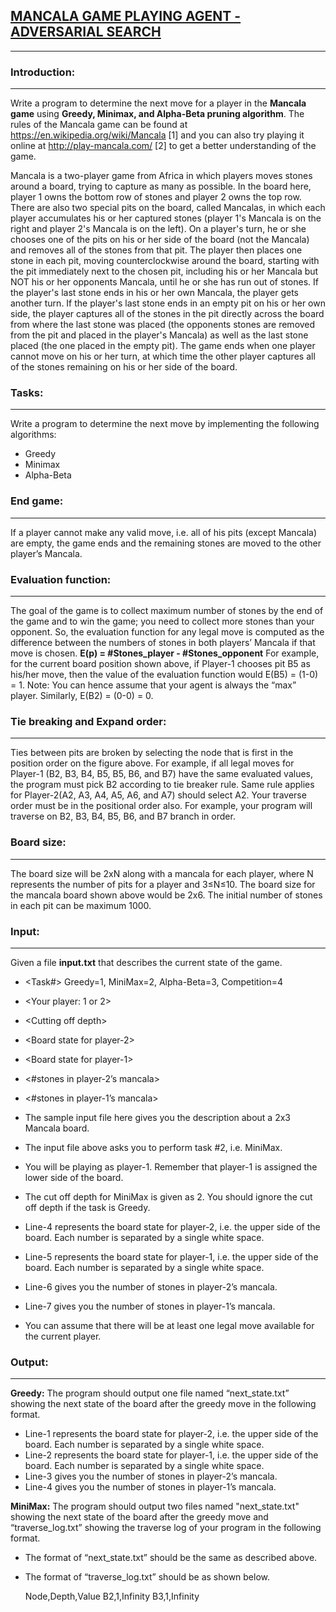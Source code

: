 ## <u>MANCALA GAME PLAYING AGENT - ADVERSARIAL SEARCH</u>
---------------------------------------------------------

### Introduction:
-----------------

Write a program to determine the next move for a player in the <b>Mancala game</b> using <b>Greedy, Minimax, and Alpha-Beta pruning algorithm</b>. The rules of the Mancala game can be found at https://en.wikipedia.org/wiki/Mancala [1] and you can also try playing it online at http://play-mancala.com/ [2] to get a better understanding of the game.

Mancala is a two-player game from Africa in which players moves stones around a board, trying to capture as many as possible. In the board here, player 1 owns the bottom row of stones and player 2 owns the top row. There are also two special pits on the board, called Mancalas, in which each player accumulates his or her captured stones (player 1's Mancala is on the right and player 2's Mancala is on the left).
On a player's turn, he or she chooses one of the pits on his or her side of the board (not the Mancala) and removes all of the stones from that pit. The player then places one stone in each pit, moving counterclockwise around the board, starting with the pit immediately next to the chosen pit, including his or her Mancala but NOT his or her opponents Mancala, until he or she has run out of stones. If the player's last stone ends in his or her own Mancala, the player gets another turn. If the player's last stone ends in an empty pit on his or her own side, the player captures all of the stones in the pit directly across the board from where the last stone was placed (the opponents stones are removed from the pit and placed in the player's Mancala) as well as the last stone placed (the one placed in the empty pit). The game ends when one player cannot move on his or her turn, at which time the other player captures all of the stones remaining on his or her side of the board.

### Tasks:
----------

Write a program to determine the next move by implementing the following algorithms:
* Greedy
* Minimax
* Alpha-Beta

### End game:
-------------

If a player cannot make any valid move, i.e. all of his pits (except Mancala) are empty, the game ends and the remaining stones are moved to the other player’s Mancala.

### Evaluation function:
------------------------

The goal of the game is to collect maximum number of stones by the end of the game and to win the game; you need to collect more stones than your opponent. So, the evaluation function for any legal move is computed as the difference between the numbers of stones in both players’ Mancala if that move is chosen.
<b>E(p) = #Stones_player - #Stones_opponent</b>
For example, for the current board position shown above, if Player-1 chooses pit B5 as his/her move, then the value of the evaluation function would E(B5) = (1-0) = 1. Note: You can hence assume that your agent is always the “max” player. Similarly, E(B2) = (0-0) = 0.

### Tie breaking and Expand order:
----------------------------------

Ties between pits are broken by selecting the node that is first in the position order on the figure above. For example, if all legal moves for Player-1 (B2, B3, B4, B5, B5, B6, and B7) have the same evaluated values, the program must pick B2 according to tie breaker rule. Same rule applies for Player-2(A2, A3, A4, A5, A6, and A7) should select A2.
Your traverse order must be in the positional order also. For example, your program will traverse on B2, B3, B4, B5, B6, and B7 branch in order.

### Board size:
---------------

The board size will be 2xN along with a mancala for each player, where N represents the number of pits for a player and 3≤N≤10. The board size for the mancala board shown above would be 2x6. The initial number of stones in each pit can be maximum 1000.

### Input:
----------

Given a file <b>input.txt</b> that describes the current state of the game.
* \<Task#\> Greedy=1, MiniMax=2, Alpha-Beta=3, Competition=4
* \<Your player: 1 or 2\>
* \<Cutting off depth\>
* \<Board state for player-2\>
* \<Board state for player-1\>
* \<#stones in player-2’s mancala\>
* \<#stones in player-1’s mancala\>

* The sample input file here gives you the description about a 2x3 Mancala board.
* The input file above asks you to perform task #2, i.e. MiniMax.
* You will be playing as player-1. Remember that player-1 is assigned the lower side of the board.
* The cut off depth for MiniMax is given as 2. You should ignore the cut off depth if the task is Greedy.
* Line-4 represents the board state for player-2, i.e. the upper side of the board. Each number is separated by a single white space.
* Line-5 represents the board state for player-1, i.e. the upper side of the board. Each number is separated by a single white space.
* Line-6 gives you the number of stones in player-2’s mancala.
* Line-7 gives you the number of stones in player-1’s mancala.
* You can assume that there will be at least one legal move available for the current player.

### Output:
-----------

<b>Greedy:</b>
The program should output one file named “next_state.txt” showing the next state of the board after the greedy move in the following format.

* Line-1 represents the board state for player-2, i.e. the upper side of the board. Each number is separated by a single white space.
* Line-2 represents the board state for player-1, i.e. the upper side of the board. Each number is separated by a single white space.
* Line-3 gives you the number of stones in player-2’s mancala.
* Line-4 gives you the number of stones in player-1’s mancala.


<b>MiniMax:</b>
The program should output two files named "next_state.txt" showing the next state of the board after the greedy move and “traverse_log.txt” showing the traverse log of your program in the following format.
* The format of “next_state.txt” should be the same as described above.
* The format of “traverse_log.txt” should be as shown below.
    
    Node,Depth,Value
    B2,1,Infinity
    B3,1,Infinity

